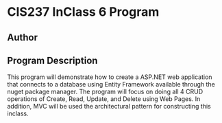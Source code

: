 # CIS237 InClass 6 Program

## Author



## Program Description

This program will demonstrate how to create a ASP.NET web application that connects to a database using Entity Framework available through the nuget package manager. The program will focus on doing all 4 CRUD operations of Create, Read, Update, and Delete using Web Pages. In addition, MVC will be used the architectural pattern for constructing this inclass.
